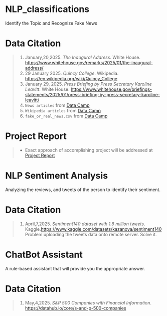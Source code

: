 # NLP_classifications
Identify the Topic and Recognize Fake News
# Data Citation
> 1. January,20,2025. *The Inaugural Address*. White House. https://www.whitehouse.gov/remarks/2025/01/the-inaugural-address/
> 2. 29 January 2025. *Quincy College*. Wikipedia. https://en.wikipedia.org/wiki/Quincy_College
> 3. January 29, 2025. *Press Briefing by Press Secretary Karoline Leavitt*. White House. https://www.whitehouse.gov/briefings-statements/2025/01/press-briefing-by-press-secretary-karoline-leavitt/
> 4. `News articles` from [Data Camp](https://app.datacamp.com/)
> 5. `Wikipedia articles` from [Data Camp](https://app.datacamp.com/)
> 6. `fake_or_real_news.csv` from [Data Camp](https://app.datacamp.com/)

# Project Report
>- Exact approach of accomplishing project will be addressed at [Project Report](Project_Report.md)


# NLP Sentiment Analysis
Analyzing the reviews, and tweets of the person to identify their sentiment.
# Data Citation
> 1. April,7,2025. *Sentiment140 dataset with 1.6 million tweets*. Kaggle.https://www.kaggle.com/datasets/kazanova/sentiment140
> Problem uploading the tweets data onto remote server. Solve it.

# ChatBot Assistant
A rule-based assistant that will provide you the appropriate answer.
# Data Citation
>1. May,4,2025. *S&P 500 Companies with Financial Information*. https://datahub.io/core/s-and-p-500-companies
